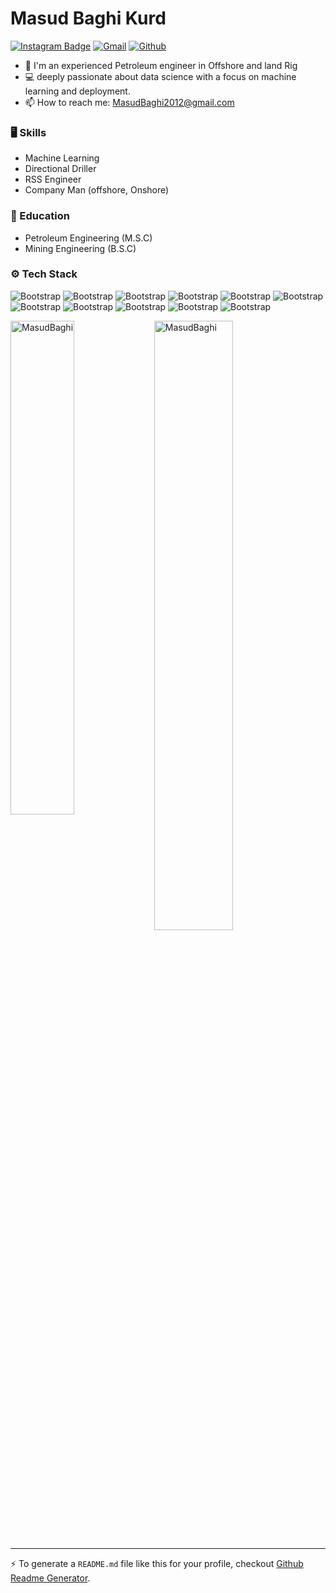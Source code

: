 # Masud  Baghi Kurd

[![Instagram Badge](https://img.shields.io/badge/-Instagram-purple?logo=instagram&logoColor=white&link=https://instagram.com/masudmesi/)](https://www.instagram.com/masudmesi)
[![Gmail](https://img.shields.io/badge/-Gmail-c14438?style=flat&logo=Gmail&logoColor=white)](mailto:masudbaghi2012@gmail.com)
[![Github](https://img.shields.io/github/followers/MasudBaghi?label=Follow&style=social)](https://github.com/MasudBaghi)

- 🌱 I'm an experienced Petroleum engineer in Offshore and land Rig 
- 💻 deeply passionate about data science with a focus on machine learning and deployment.
- 📫 How to reach me: MasudBaghi2012@gmail.com


### 🖥 Skills

- Machine Learning
- Directional Driller
- RSS Engineer
- Company Man (offshore, Onshore)

### 🌱 Education 
- Petroleum Engineering (M.S.C)
- Mining Engineering (B.S.C)

### ⚙️ Tech Stack

![Bootstrap](https://img.shields.io/badge/-Python-05122A?style=flat-square&logo=Python&color=353535) ![Bootstrap](https://img.shields.io/badge/-Scikit%20Learn-05122A?style=flat-square&logo=Scikit-Learn&color=353535)  ![Bootstrap](https://img.shields.io/badge/-Pandas-05122A?style=flat-square&logo=Pandas&color=353535) ![Bootstrap](https://img.shields.io/badge/-Numpy-05122A?style=flat-square&logo=Numpy&color=353535) ![Bootstrap](https://img.shields.io/badge/-TensorFlow-05122A?style=flat-square&logo=TensorFlow&color=353535) ![Bootstrap](https://img.shields.io/badge/-Eclipse-05122A?style=flat-square&logo=Eclipse&color=353535) ![Bootstrap](https://img.shields.io/badge/-Keras-05122A?style=flat-square&logo=Keras&color=353535) ![Bootstrap](https://img.shields.io/badge/-Matplotlib-05122A?style=flat-square&logo=Matplotlib&color=353535) ![Bootstrap](https://img.shields.io/badge/-FastAPI-05122A?style=flat-square&logo=FastAPI&color=353535) ![Bootstrap](https://img.shields.io/badge/-Visual%20Studio%20Code-05122A?style=flat-square&logo=Visual-Studio-Code&color=353535) ![Bootstrap](https://img.shields.io/badge/-Landmark-05122A?style=flat-square&logo=Landmark&color=353535) 

<div>
  <img width="45%" align="left" src="https://github-readme-stats.vercel.app/api/top-langs?username=MasudBaghi&show_icons=true&locale=en&layout=compact" alt="MasudBaghi" />
  <img width="50%"  src="https://github-readme-streak-stats.herokuapp.com/?user=MasudBaghi&" alt="MasudBaghi" />
</div>


---
:zap: To generate a `README.md` file like this for your profile, checkout [Github Readme Generator](https://hejazizo-github-profile-readme-srcstreamlit-app-i6skm7.streamlit.app/).

